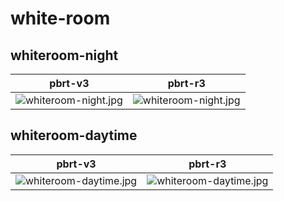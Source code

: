# white-room
## whiteroom-night
|pbrt-v3|pbrt-r3|
|---|---|
|![whiteroom-night.jpg](../v3/white-room/whiteroom-night.jpg)|![whiteroom-night.jpg](../r3/white-room/whiteroom-night.jpg)|
## whiteroom-daytime
|pbrt-v3|pbrt-r3|
|---|---|
|![whiteroom-daytime.jpg](../v3/white-room/whiteroom-daytime.jpg)|![whiteroom-daytime.jpg](../r3/white-room/whiteroom-daytime.jpg)|
